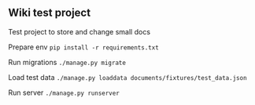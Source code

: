 ## Wiki test project
Test project to store and change small docs 

Prepare env
`pip install -r requirements.txt`

Run migrations
`./manage.py migrate`

Load test data 
`./manage.py loaddata documents/fixtures/test_data.json`

Run server
`./manage.py runserver`
